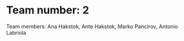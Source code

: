 

<h1>Team number: 2</h1>

Team members: Ana Hakstok, Ante Hakstok, Marko Pancirov, Antonio Labriola


